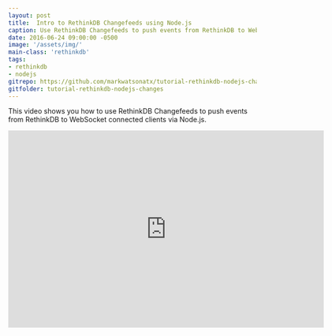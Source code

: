 ```yaml
---
layout: post
title:  Intro to RethinkDB Changefeeds using Node.js
caption: Use RethinkDB Changefeeds to push events from RethinkDB to WebSocket connected clients via Node.js.
date: 2016-06-24 09:00:00 -0500
image: '/assets/img/'
main-class: 'rethinkdb'
tags:
- rethinkdb
- nodejs
gitrepo: https://github.com/markwatsonatx/tutorial-rethinkdb-nodejs-changes
gitfolder: tutorial-rethinkdb-nodejs-changes
---
```


This video shows you how to use RethinkDB Changefeeds to push events from RethinkDB to WebSocket connected clients via Node.js. 

<iframe width="640" height="400" src="https://www.youtube.com/embed/dabkH3bUXHI" frameborder="0" allowfullscreen></iframe>